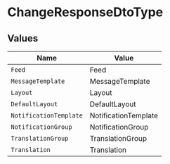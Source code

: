 # ChangeResponseDtoType


## Values

| Name                   | Value                  |
| ---------------------- | ---------------------- |
| `Feed`                 | Feed                   |
| `MessageTemplate`      | MessageTemplate        |
| `Layout`               | Layout                 |
| `DefaultLayout`        | DefaultLayout          |
| `NotificationTemplate` | NotificationTemplate   |
| `NotificationGroup`    | NotificationGroup      |
| `TranslationGroup`     | TranslationGroup       |
| `Translation`          | Translation            |